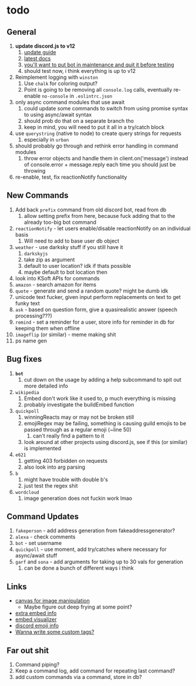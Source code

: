 # todo

## General

1. **update discord.js to v12**
   1. [update guide](https://discordjs.guide/additional-info/changes-in-v12.html)
   2. [latest docs](https://discord.js.org/#/docs/main/stable/general/welcome)
   3. [you'll want to put bot in maintenance and quit it before testing](https://dashboard.heroku.com/apps/crosdid/settings)
   4. should test now, i think everything is up to v12
2. Reimplement logging with `winston`
   1. Use `chalk` for coloring output?
   2. Point is going to be removing all `console.log` calls, eventually re-enable `no-console` in `.eslintrc.json`
3. only async command modules that use await
   1. could update some commands to switch from using promise syntax to using async/await syntax
   2. should prob do that on a separate branch tho
   3. keep in mind, you will need to put it all in a try/catch block
4. use `querystring` (native to node) to create query strings for requests
   1. especially in `urban`
5. should probably go through and rethink error handling in command modules
   1. throw error objects and handle them in client.on('message') instead of console.error + message.reply each time you should just be throwing
6. re-enable, test, fix reactionNotify functionality

## New Commands

1. Add back `prefix` command from old discord bot, read from db
   1. allow setting prefix from here, because fuck adding that to the already too-big bot command
2. `reactionNotify` - let users enable/disable reactionNotify on an individual basis
   1. Will need to add to base user db object
3. `weather` - use darksky stuff if you still have it
   1. `darkskyjs`
   2. take zip as argument
   3. default to user location? idk if thats possible
   4. maybe default to bot location then
4. look into KSoft APIs for commands
5. `amazon` - search amazon for items
6. `quote` - generate and send a random quote? might be dumb idk
7. unicode text fucker, given input perform replacements on text to get funky text
8. `ask` - based on question form, give a quasirealistic answer (speech processing???)
9. `remind` - set a reminder for a user, store info for reminder in db for keeping them when offline
10. `imageflip` (or similar) - meme making shit
11. ps name gen

## Bug fixes

1. **`bot`**
   1. cut down on the usage by adding a help subcommand to spit out more detailed info
2. `wikipedia`
   1. Embed don't work like it used to, p much everything is missing
   2. probably investigate the buildEmbed function
3. `quickpoll`
   1. winningReacts may or may not be broken still
   2. emojiRegex may be failing, something is causing guild emojis to be passed through as a regular emoji (~line 50)
      1. can't really find a pattern to it
   3. look around at other projects using discord.js, see if this (or similar) is implemented
4. `e621`
   1. getting 403 forbidden on requests
   2. also look into arg parsing
5. `b`
   1. might have trouble with double b's
   2. just test the regex shit
6. `wordcloud`
   1. image generation does not fuckin work lmao

## Command Updates

1. `fakeperson` - add address generation from fakeaddressgenerator?
2. `alexa` - check comments
3. `bot` - set username
4. `quickpoll` - use moment, add try/catches where necessary for async/await stuff
5. `garf` and `sona` - add arguments for taking up to 30 vals for generation
   1. can be done a bunch of different ways i think

## Links

- [canvas for image manipulation](https://discordjs.guide/popular-topics/canvas.html#setting-up-canvas)
  - Maybe figure out deep frying at some point?
- [extra embed info](https://discordjs.guide/popular-topics/embeds.html#embed-preview)
- [embed visualizer](https://leovoel.github.io/embed-visualizer/)
- [discord emoji info](https://github.com/AnIdiotsGuide/discordjs-bot-guide/blob/master/coding-guides/using-emojis.md)
- [Wanna write some custom tags?](https://developer.mozilla.org/en-US/docs/Web/JavaScript/Reference/Template_literals#Tagged_templates)

## Far out shit

1. Command piping?
2. Keep a command log, add command for repeating last command?
3. add custom commands via a command, store in db?
